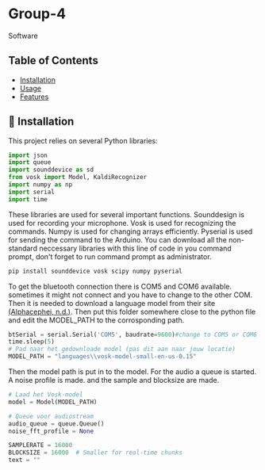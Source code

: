 # Group-4
Software

## Table of Contents
- [Installation](#installation)
- [Usage](#usage)
- [Features](#features)

## 🧰 Installation

This project relies on several Python libraries:

```python
import json
import queue
import sounddevice as sd
from vosk import Model, KaldiRecognizer
import numpy as np
import serial
import time
```
These libraries are used for several important functions. Sounddesign is used for recording your microphone. Vosk is used for recognizing the commands. Numpy is used for changing arrays efficiently. Pyserial is used for sending the command to the Arduino. You can download all the non-standard neccessary libraries with this line of code in you command prompt, don't forget to run command prompt as administrator.

```cmd
pip install sounddevice vosk scipy numpy pyserial
```

To get the bluetooth connection there is COM5 and COM6 available. sometimes it might not connect and you have to change to the other COM.
Then it is needed to download a language model from their site [(Alphacephei, n.d.)](https://alphacephei.com/vosk/models). Then put this folder somewhere close to the python file and edit the MODEL_PATH to the corrosponding path.
```python
btSerial = serial.Serial('COM5', baudrate=9600)#change to COM5 or COM6 if not working
time.sleep(5)
# Pad naar het gedownloade model (pas dit aan naar jouw locatie)
MODEL_PATH = "languages\\vosk-model-small-en-us-0.15"
```

Then the model path is put in to the model. For the audio a queue is started. A noise profile is made. and the sample and blocksize are made.
```python
# Laad het Vosk-model
model = Model(MODEL_PATH)

# Queue voor audiostream
audio_queue = queue.Queue()
noise_fft_profile = None

SAMPLERATE = 16000
BLOCKSIZE = 16000  # Smaller for real-time chunks
text = ""
```
